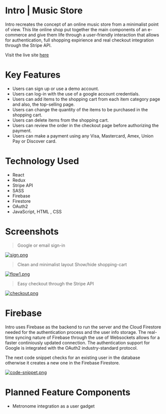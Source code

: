 # Intro | Music Store

Intro recreates the concept of an online music store from a minimalist point of view. This lite online shop put together the main components of an e-commerce and give them life through a user-friendly interaction that allows for authentication, full shopping expirience and real checkout integration through the Stripe API.

Visit the live site [here](https://intro-music-store.herokuapp.com/)

# Key Features

- Users can sign up or use a demo account.
- Users can log-in with the use of a google account credentials.
- Users can add items to the shopping cart from each item category page and also, the top-selling page.
- Users can change the quantity of the items to be purchased in the shopping cart.
- Users can delete items from the shopping cart.
- Users can review the order in the checkout page before authorizing the payment.
- Users can make a payment using any Visa, Mastercard, Amex, Union Pay or Discover card.

# Technology Used

- React
- Redux
- Stripe API
- SASS
- Firebase
- Firestore
- OAuth2
- JavaScript, HTML , CSS

# Screenshots

> Google or email sign-in

[![sign.png](https://i.postimg.cc/FsF4y79W/sign.png)](https://postimg.cc/BtzksZPH)

> Clean and minimalist layout
> Show/hide shopping-cart

[![flow1.png](https://i.postimg.cc/QNkqdfwR/flow1.png)](https://postimg.cc/HjnMS9p2)

> Easy checkout through the Stripe API

[![checkout.png](https://i.postimg.cc/D0rw8DPS/checkout.png)](https://postimg.cc/CnKg2ct0)

# Firebase

Intro uses Firebase as the backend to run the server and the Cloud Firestore needed for the authentication process and the user info storage. The real-time syncing nature of Firebase through the use of Websockets allows for a faster continiously updated connection.
The authentication support for Google is integrated with the OAuth2 industry-standard protocol.

The next code snippet checks for an existing user in the database otherwise it creates a new one in the Firebase Firestore.

[![code-snippet.png](https://i.postimg.cc/J0xV6Pvg/code-snippet.png)](https://postimg.cc/hQX5hbSb)

# Planned Feature Components

- Metronome integration as a user gadget
